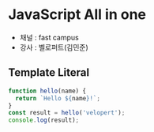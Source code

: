 # JavaScript All in one 
- 채널 : fast campus  
- 강사 : 벨로퍼트(김민준) 
  
## Template Literal  
```js
function hello(name) {
  return `Hello ${name}!`;
}
const result = hello('velopert');
console.log(result);
```